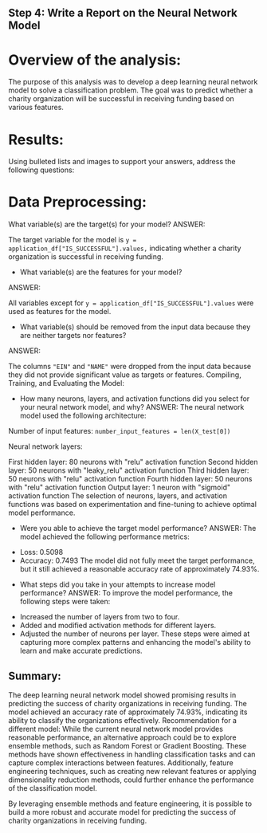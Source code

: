 ## Step 4: Write a Report on the Neural Network Model

# Overview of the analysis:

The purpose of this analysis was to develop a deep learning neural network model to solve a classification problem. The goal was to predict whether a charity organization will be successful in receiving funding based on various features.

# Results:
Using bulleted lists and images to support your answers, address the following questions:

# Data Preprocessing:
What variable(s) are the target(s) for your model?
ANSWER:


The target variable for the model is `y = application_df["IS_SUCCESSFUL"].values,` indicating whether a charity organization is successful in receiving funding.



- What variable(s) are the features for your model?

ANSWER:

All variables except for `y = application_df["IS_SUCCESSFUL"].values` were used as features for the model.

- What variable(s) should be removed from the input data because they are neither targets nor features?

ANSWER:

The columns `"EIN"` and `"NAME"` were dropped from the input data because they did not provide significant value as targets or features.
Compiling, Training, and Evaluating the Model:
- How many neurons, layers, and activation functions did you select for your neural network model, and why?
ANSWER:
The neural network model used the following architecture:

Number of input features: `number_input_features = len(X_test[0])`

Neural network layers:

First hidden layer: 80 neurons with "relu" activation function
Second hidden layer: 50 neurons with "leaky_relu" activation function
Third hidden layer: 50 neurons with "relu" activation function
Fourth hidden layer: 50 neurons with "relu" activation function
Output layer: 1 neuron with "sigmoid" activation function
The selection of neurons, layers, and activation functions was based on experimentation and fine-tuning to achieve optimal model performance.

- Were you able to achieve the target model performance?
ANSWER:
The model achieved the following performance metrics:

* Loss: 0.5098
* Accuracy: 0.7493
The model did not fully meet the target performance, but it still achieved a reasonable accuracy rate of approximately 74.93%.

- What steps did you take in your attempts to increase model performance?
ANSWER:
To improve the model performance, the following steps were taken:

* Increased the number of layers from two to four.
* Added and modified activation methods for different layers.
* Adjusted the number of neurons per layer.
These steps were aimed at capturing more complex patterns and enhancing the model's ability to learn and make accurate predictions.

## Summary:
The deep learning neural network model showed promising results in predicting the success of charity organizations in receiving funding. The model achieved an accuracy rate of approximately 74.93%, indicating its ability to classify the organizations effectively.
Recommendation for a different model:
While the current neural network model provides reasonable performance, an alternative approach could be to explore ensemble methods, such as Random Forest or Gradient Boosting. These methods have shown effectiveness in handling classification tasks and can capture complex interactions between features. Additionally, feature engineering techniques, such as creating new relevant features or applying dimensionality reduction methods, could further enhance the performance of the classification model.

By leveraging ensemble methods and feature engineering, it is possible to build a more robust and accurate model for predicting the success of charity organizations in receiving funding.
